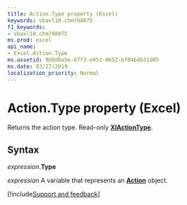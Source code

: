 ```yaml
---
title: Action.Type property (Excel)
keywords: vbaxl10.chm798075
f1_keywords:
- vbaxl10.chm798075
ms.prod: excel
api_name:
- Excel.Action.Type
ms.assetid: 908d0a5e-67f3-e953-0652-bf04b4b31d05
ms.date: 03/27/2019
localization_priority: Normal
---
```



# Action.Type property (Excel)

Returns the action type. Read-only **[XlActionType](Excel.XlActionType.md)**.


## Syntax

_expression_.**Type**

_expression_ A variable that represents an **[Action](Excel.Action.md)** object.




[!include[Support and feedback](~/includes/feedback-boilerplate.md)]